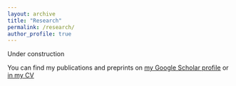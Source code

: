 ```yaml
---
layout: archive
title: "Research"
permalink: /research/
author_profile: true
---
```

Under construction

You can find my publications and preprints on <u><a href="{{author.googlescholar}}">my Google Scholar profile</a></u> or <u><a href = "\cv"> in my CV </a></u>


